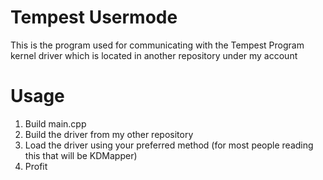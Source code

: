 # Tempest Usermode
This is the program used for communicating with the Tempest Program kernel driver which is located in another repository under my account

# Usage
1. Build main.cpp
2. Build the driver from my other repository
3. Load the driver using your preferred method (for most people reading this that will be KDMapper)
4. Profit
